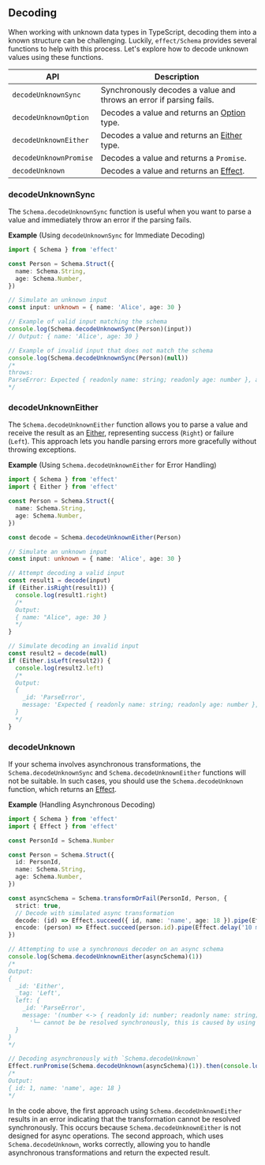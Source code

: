 ## Decoding

When working with unknown data types in TypeScript, decoding them into a known structure can be challenging. Luckily, `effect/Schema` provides several functions to help with this process. Let's explore how to decode unknown values using these functions.

| API                    | Description                                                                      |
| ---------------------- | -------------------------------------------------------------------------------- |
| `decodeUnknownSync`    | Synchronously decodes a value and throws an error if parsing fails.              |
| `decodeUnknownOption`  | Decodes a value and returns an [Option](/docs/data-types/option/) type.          |
| `decodeUnknownEither`  | Decodes a value and returns an [Either](/docs/data-types/either/) type.          |
| `decodeUnknownPromise` | Decodes a value and returns a `Promise`.                                         |
| `decodeUnknown`        | Decodes a value and returns an [Effect](/docs/getting-started/the-effect-type/). |

### decodeUnknownSync

The `Schema.decodeUnknownSync` function is useful when you want to parse a value and immediately throw an error if the parsing fails.

**Example** (Using `decodeUnknownSync` for Immediate Decoding)

```ts twoslash
import { Schema } from 'effect'

const Person = Schema.Struct({
  name: Schema.String,
  age: Schema.Number,
})

// Simulate an unknown input
const input: unknown = { name: 'Alice', age: 30 }

// Example of valid input matching the schema
console.log(Schema.decodeUnknownSync(Person)(input))
// Output: { name: 'Alice', age: 30 }

// Example of invalid input that does not match the schema
console.log(Schema.decodeUnknownSync(Person)(null))
/*
throws:
ParseError: Expected { readonly name: string; readonly age: number }, actual null
*/
```

### decodeUnknownEither

The `Schema.decodeUnknownEither` function allows you to parse a value and receive the result as an [Either](/docs/data-types/either/), representing success (`Right`) or failure (`Left`). This approach lets you handle parsing errors more gracefully without throwing exceptions.

**Example** (Using `Schema.decodeUnknownEither` for Error Handling)

```ts twoslash
import { Schema } from 'effect'
import { Either } from 'effect'

const Person = Schema.Struct({
  name: Schema.String,
  age: Schema.Number,
})

const decode = Schema.decodeUnknownEither(Person)

// Simulate an unknown input
const input: unknown = { name: 'Alice', age: 30 }

// Attempt decoding a valid input
const result1 = decode(input)
if (Either.isRight(result1)) {
  console.log(result1.right)
  /*
  Output:
  { name: "Alice", age: 30 }
  */
}

// Simulate decoding an invalid input
const result2 = decode(null)
if (Either.isLeft(result2)) {
  console.log(result2.left)
  /*
  Output:
  {
    _id: 'ParseError',
    message: 'Expected { readonly name: string; readonly age: number }, actual null'
  }
  */
}
```

### decodeUnknown

If your schema involves asynchronous transformations, the `Schema.decodeUnknownSync` and `Schema.decodeUnknownEither` functions will not be suitable.
In such cases, you should use the `Schema.decodeUnknown` function, which returns an [Effect](/docs/getting-started/the-effect-type/).

**Example** (Handling Asynchronous Decoding)

```ts twoslash
import { Schema } from 'effect'
import { Effect } from 'effect'

const PersonId = Schema.Number

const Person = Schema.Struct({
  id: PersonId,
  name: Schema.String,
  age: Schema.Number,
})

const asyncSchema = Schema.transformOrFail(PersonId, Person, {
  strict: true,
  // Decode with simulated async transformation
  decode: (id) => Effect.succeed({ id, name: 'name', age: 18 }).pipe(Effect.delay('10 millis')),
  encode: (person) => Effect.succeed(person.id).pipe(Effect.delay('10 millis')),
})

// Attempting to use a synchronous decoder on an async schema
console.log(Schema.decodeUnknownEither(asyncSchema)(1))
/*
Output:
{
  _id: 'Either',
  _tag: 'Left',
  left: {
    _id: 'ParseError',
    message: '(number <-> { readonly id: number; readonly name: string; readonly age: number })\n' +
      '└─ cannot be be resolved synchronously, this is caused by using runSync on an effect that performs async work'
  }
}
*/

// Decoding asynchronously with `Schema.decodeUnknown`
Effect.runPromise(Schema.decodeUnknown(asyncSchema)(1)).then(console.log)
/*
Output:
{ id: 1, name: 'name', age: 18 }
*/
```

In the code above, the first approach using `Schema.decodeUnknownEither` results in an error indicating that the transformation cannot be resolved synchronously.
This occurs because `Schema.decodeUnknownEither` is not designed for async operations.
The second approach, which uses `Schema.decodeUnknown`, works correctly, allowing you to handle asynchronous transformations and return the expected result.
